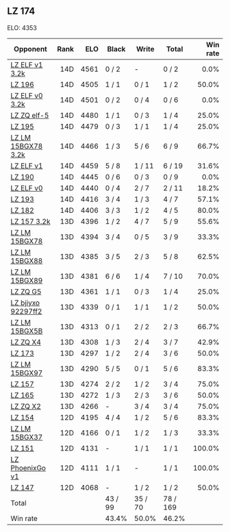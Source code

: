 ## LZ 174 ##

ELO: 4353

Opponent | Rank | ELO | Black | Write | Total | Win rate
---------|-----:|----:|-------|-------|-------|-------:
[LZ ELF v1 3.2k](LZ%20ELF%20v1%203.2k.md) | 14D | 4561 | 0 / 2 | - | 0 / 2 | 0.0%
[LZ 196](LZ%20196.md) | 14D | 4505 | 1 / 1 | 0 / 1 | 1 / 2 | 50.0%
[LZ ELF v0 3.2k](LZ%20ELF%20v0%203.2k.md) | 14D | 4501 | 0 / 2 | 0 / 4 | 0 / 6 | 0.0%
[LZ ZQ elf-5](LZ%20ZQ%20elf-5.md) | 14D | 4480 | 1 / 1 | 0 / 3 | 1 / 4 | 25.0%
[LZ 195](LZ%20195.md) | 14D | 4479 | 0 / 3 | 1 / 1 | 1 / 4 | 25.0%
[LZ LM 15BGX78 3.2k](LZ%20LM%2015BGX78%203.2k.md) | 14D | 4466 | 1 / 3 | 5 / 6 | 6 / 9 | 66.7%
[LZ ELF v1](LZ%20ELF%20v1.md) | 14D | 4459 | 5 / 8 | 1 / 11 | 6 / 19 | 31.6%
[LZ 190](LZ%20190.md) | 14D | 4445 | 0 / 6 | 0 / 3 | 0 / 9 | 0.0%
[LZ ELF v0](LZ%20ELF%20v0.md) | 14D | 4440 | 0 / 4 | 2 / 7 | 2 / 11 | 18.2%
[LZ 193](LZ%20193.md) | 14D | 4416 | 3 / 4 | 1 / 3 | 4 / 7 | 57.1%
[LZ 182](LZ%20182.md) | 14D | 4406 | 3 / 3 | 1 / 2 | 4 / 5 | 80.0%
[LZ 157 3.2k](LZ%20157%203.2k.md) | 13D | 4396 | 1 / 2 | 4 / 7 | 5 / 9 | 55.6%
[LZ LM 15BGX78](LZ%20LM%2015BGX78.md) | 13D | 4394 | 3 / 4 | 0 / 5 | 3 / 9 | 33.3%
[LZ LM 15BGX88](LZ%20LM%2015BGX88.md) | 13D | 4385 | 3 / 5 | 2 / 3 | 5 / 8 | 62.5%
[LZ LM 15BGX89](LZ%20LM%2015BGX89.md) | 13D | 4381 | 6 / 6 | 1 / 4 | 7 / 10 | 70.0%
[LZ ZQ G5](LZ%20ZQ%20G5.md) | 13D | 4361 | 1 / 1 | 0 / 3 | 1 / 4 | 25.0%
[LZ bjiyxo 92297ff2](LZ%20bjiyxo%2092297ff2.md) | 13D | 4339 | 0 / 1 | 1 / 1 | 1 / 2 | 50.0%
[LZ LM 15BGX5B](LZ%20LM%2015BGX5B.md) | 13D | 4313 | 0 / 1 | 2 / 2 | 2 / 3 | 66.7%
[LZ ZQ X4](LZ%20ZQ%20X4.md) | 13D | 4308 | 1 / 3 | 2 / 4 | 3 / 7 | 42.9%
[LZ 173](LZ%20173.md) | 13D | 4297 | 1 / 2 | 2 / 4 | 3 / 6 | 50.0%
[LZ LM 15BGX97](LZ%20LM%2015BGX97.md) | 13D | 4290 | 5 / 5 | 0 / 1 | 5 / 6 | 83.3%
[LZ 157](LZ%20157.md) | 13D | 4274 | 2 / 2 | 1 / 2 | 3 / 4 | 75.0%
[LZ 165](LZ%20165.md) | 13D | 4272 | 1 / 3 | 2 / 3 | 3 / 6 | 50.0%
[LZ ZQ X2](LZ%20ZQ%20X2.md) | 13D | 4266 | - | 3 / 4 | 3 / 4 | 75.0%
[LZ 154](LZ%20154.md) | 12D | 4195 | 4 / 4 | 1 / 2 | 5 / 6 | 83.3%
[LZ LM 15BGX37](LZ%20LM%2015BGX37.md) | 12D | 4166 | 0 / 1 | 1 / 2 | 1 / 3 | 33.3%
[LZ 151](LZ%20151.md) | 12D | 4131 | - | 1 / 1 | 1 / 1 | 100.0%
[LZ PhoenixGo v1](LZ%20PhoenixGo%20v1.md) | 12D | 4111 | 1 / 1 | - | 1 / 1 | 100.0%
[LZ 147](LZ%20147.md) | 12D | 4068 | - | 1 / 2 | 1 / 2 | 50.0%
Total | | | 43 / 99 | 35 / 70 | 78 / 169 | 
Win rate| | | 43.4% | 50.0% | 46.2% | 
